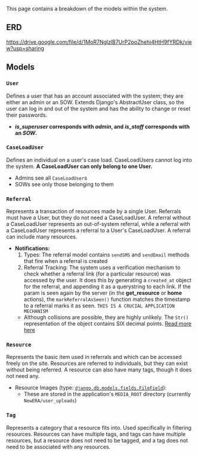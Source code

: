 This page contains a breakdown of the models within the system.

## ERD
https://drive.google.com/file/d/1MoR7NglzlB7UrP2poZhehi4HtH9fYRDk/view?usp=sharing

## Models

### `User`
Defines a user that has an account associated with the system; they are either an admin or an SOW. Extends Django's AbstractUser class, so the user can log in and out of the system and has the ability to change or reset their passwords. 
* __*is_superuser* corresponds with *admin*, and *is_staff* corresponds with an *SOW*.__

### `CaseLoadUser`
Defines an individual on a user's case load. CaseLoadUsers cannot log into the system. __A CaseLoadUser can only belong to one User.__
* Admins see all `CaseLoadUser`s
* SOWs see only those belonging to them

### `Referral`
Represents a transaction of resources made by a single User. Referrals must have a User, but they do not need a CaseLoadUser. A referral without a CaseLoadUser represents an out-of-system referral, while a referral with a CaseLoadUser represents a referral to a User's CaseLoadUser. A referral can include many resources.
* __Notifications:__ 
  1. Types: The referral model contains `sendSMS` and `sendEmail` methods that fire when a referral is created 
  2. Referral Tracking: The system uses a verification mechanism to check whether a referral link (for a particular resource) was accessed by the user. It does this by generating a `created_at` object for the referral, and appending it as a querystring to each link. If the param is seen again by the server (in the __get_resource__ or __home__ actions), the `markReferralAsSeen()` function matches the timestamp to a referral marks it as seen. `THIS IS A CRUCIAL APPLICATION MECHANISM` 
    * Although collisions are possible, they are highly unlikely. The `Str()` representation of the object contains SIX decimal points. [Read more here](https://docs.python.org/2/library/datetime.html#datetime.datetime.__str__)

### `Resource`
Represents the basic item used in referrals and which can be accessed freely on the site. Resources are referred to individuals, but they can exist without being referred. A resource can also have many tags, though it does not need any.
* Resource Images (type: [`django.db.models.fields.FileField`](https://docs.djangoproject.com/en/3.0/ref/models/fields/#filefield)):
  * These are stored in the application's `MEDIA_ROOT` directory (currently `NewERA/user_uploads`)

### `Tag`
Represents a category that a resource fits into. Used specifically in filtering resources. Resources can have multiple tags, and tags can have multiple resources, but a resource does not need to be tagged, and a tag does not need to be associated with any resources.
